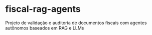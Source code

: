 # fiscal-rag-agents
Projeto de validação e auditoria de documentos fiscais com agentes autônomos baseados em RAG e LLMs
